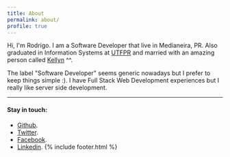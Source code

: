 ```yaml
---
title: About
permalink: about/
profile: true
---
```


Hi, I'm Rodrigo. I am a Software Developer that live in Medianeira, PR. Also
graduated in Information Systems at [UTFPR](http://www.utfpr.edu.br/) and
married with an amazing person called [Kellyn](https://twitter.com/kellynzotti) ^^.

The label "Software Developer" seems generic nowadays but I prefer to keep
things simple :). I have Full Stack Web Development experiences but I really like server side development.

***

#### Stay in touch:

* [Github](https://github.com/rodrigobaron).
* [Twitter](https://twitter.com/rodrigobaron_).
* [Facebook](https://facebook.com/baronrodrigo).
* [Linkedin](https://linkedin.com/in/rodrigobaron).
{% include footer.html %}
